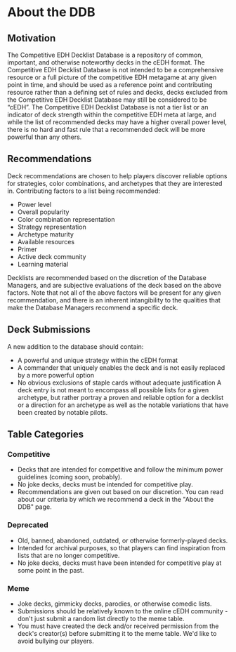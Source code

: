 # About the DDB
## Motivation
The Competitive EDH Decklist Database is a repository of common, important, and otherwise noteworthy decks in the cEDH format. The Competitive EDH Decklist Database is not intended to be a comprehensive resource or a full picture of the competitive EDH metagame at any given point in time, and should be used as a reference point and contributing resource rather than a defining set of rules and decks, decks excluded from the Competitive EDH Decklist Database may still be considered to be “cEDH”.
The Competitive EDH Decklist Database is not a tier list or an indicator of deck strength within the competitive EDH meta at large, and while the list of recommended decks may have a higher overall power level, there is no hard and fast rule that a recommended deck will be more powerful than any others.

## Recommendations
Deck recommendations are chosen to help players discover reliable options for strategies, color combinations, and archetypes that they are interested in.
Contributing factors to a list being recommended:
- Power level
- Overall popularity
- Color combination representation
- Strategy representation
- Archetype maturity
- Available resources 
- Primer
- Active deck community
- Learning material


Decklists are recommended based on the discretion of the Database Managers, and are subjective evaluations of the deck based on the above factors. Note that not all of the above factors will be present for any given recommendation, and there is an inherent intangibility to the qualities that make the Database Managers recommend a specific deck.

## Deck Submissions
A new addition to the database should contain:
- A powerful and unique strategy within the cEDH format
- A commander that uniquely enables the deck and is not easily replaced by a more powerful option
- No obvious exclusions of staple cards without adequate justification
A deck entry is not meant to encompass all possible lists for a given archetype, but rather portray a proven and reliable option for a decklist or a direction for an archetype as well as the notable variations that have been created by notable pilots.


## Table Categories
### Competitive
- Decks that are intended for competitive and follow the minimum power guidelines (coming soon, probably).
- No joke decks, decks must be intended for competitive play.
- Recommendations are given out based on our discretion. You can read about our criteria by which we recommend a deck in the "About the DDB" page.  
  
### Deprecated
- Old, banned, abandoned, outdated, or otherwise formerly-played decks.
- Intended for archival purposes, so that players can find inspiration from lists that are no longer competitive.
- No joke decks, decks must have been intended for competitive play at some point in the past.  
  
### Meme
- Joke decks, gimmicky decks, parodies, or otherwise comedic lists.
- Submissions should be relatively known to the online cEDH community - don't just submit a random list directly to the meme table.
- You must have created the deck and/or received permission from the deck's creator(s) before submitting it to the meme table. We'd like to avoid bullying our players.